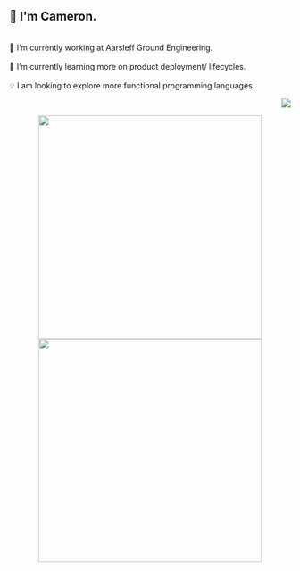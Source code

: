 <h2>👋 I'm Cameron.</h2>

<div>
  <p align = "left">
    <br/>
    <a>🔭 I’m currently working at Aarsleff Ground Engineering.<a/>
    <br/>
    <br/>
    <a>🌱 I’m currently learning more on product deployment/ lifecycles.</a>
    <br/>
    <br/>
    <a>💡 I am looking to explore more functional programming languages.<a/>
  </p>
  <p align = "right">
    <img src = "https://github-readme-stats.vercel.app/api/top-langs/?username=camcoles&langs_count=8&theme=github_dark&hide_border=true" >
  </p>
</div>
    
<p align = "center">
  <img src = "https://github-readme-stats.vercel.app/api?username=camcoles&show_icons=true&theme=github_dark&hide_border=true" width = 400>
  <img src = "https://github-readme-streak-stats.herokuapp.com?user=camcoles&theme=github_dark&hide_border=true" width = 400>
</p>

